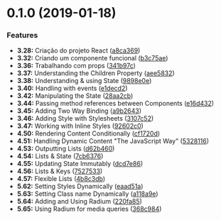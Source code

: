 # 0.1.0 (2019-01-18)


### Features

* **3.28:** Criação do projeto React ([a8ca369](https://github.com/PedroBarata/react-complete-guide-max/commit/a8ca369))
* **3.32:** Criando um componente funcional ([b3c75ae](https://github.com/PedroBarata/react-complete-guide-max/commit/b3c75ae))
* **3.36:** Trabalhando com props ([341b97c](https://github.com/PedroBarata/react-complete-guide-max/commit/341b97c))
* **3.37:** Understanding the Children Property ([aee5832](https://github.com/PedroBarata/react-complete-guide-max/commit/aee5832))
* **3.38:** Understanding & using State ([9898e0e](https://github.com/PedroBarata/react-complete-guide-max/commit/9898e0e))
* **3.40:** Handling with events ([e1decd2](https://github.com/PedroBarata/react-complete-guide-max/commit/e1decd2))
* **3.42:** Manipulating the State ([28aa2cb](https://github.com/PedroBarata/react-complete-guide-max/commit/28aa2cb))
* **3.44:** Passing method references between Components ([e16d432](https://github.com/PedroBarata/react-complete-guide-max/commit/e16d432))
* **3.45:** Adding Two Way Binding ([a9b2643](https://github.com/PedroBarata/react-complete-guide-max/commit/a9b2643))
* **3.46:** Adding Style with Stylesheets ([3107c52](https://github.com/PedroBarata/react-complete-guide-max/commit/3107c52))
* **3.47:** Working with Inline Styles ([92602c0](https://github.com/PedroBarata/react-complete-guide-max/commit/92602c0))
* **4.50:** Rendering Content Conditionally ([cf1720d](https://github.com/PedroBarata/react-complete-guide-max/commit/cf1720d))
* **4.51:** Handling Dynamic Content "The JavaScript Way" ([5328116](https://github.com/PedroBarata/react-complete-guide-max/commit/5328116))
* **4.53:** Outputting Lists ([d62b460](https://github.com/PedroBarata/react-complete-guide-max/commit/d62b460))
* **4.54:** Lists & State ([7cb6376](https://github.com/PedroBarata/react-complete-guide-max/commit/7cb6376))
* **4.55:** Updating State Immutably ([dcd7e86](https://github.com/PedroBarata/react-complete-guide-max/commit/dcd7e86))
* **4.56:** Lists & Keys ([7527533](https://github.com/PedroBarata/react-complete-guide-max/commit/7527533))
* **4.57:** Flexible Lists ([4b8c3db](https://github.com/PedroBarata/react-complete-guide-max/commit/4b8c3db))
* **5.62:** Setting Styles Dynamically ([eaad51a](https://github.com/PedroBarata/react-complete-guide-max/commit/eaad51a))
* **5.63:** Setting Class name Dynamically ([a118a9e](https://github.com/PedroBarata/react-complete-guide-max/commit/a118a9e))
* **5.64:** Adding and Using Radium ([220fa85](https://github.com/PedroBarata/react-complete-guide-max/commit/220fa85))
* **5.65:** Using Radium for media queries ([368c984](https://github.com/PedroBarata/react-complete-guide-max/commit/368c984))



